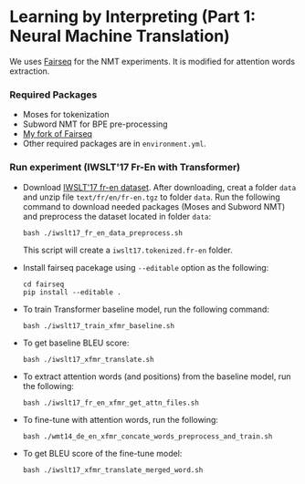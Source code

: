 # Learning by Interpreting (Part 1: Neural Machine Translation)
We uses [Fairseq](https://github.com/facebookresearch/fairseq) for the NMT experiments. 
It is modified for attention words extraction.

### Required Packages
* Moses for tokenization
* Subword NMT for BPE pre-processing
* [My fork of Fairseq](https://github.com/tangashley/fairseq)
* Other required packages are in ``environment.yml``.
### Run experiment (IWSLT'17 Fr-En with Transformer)

* Download [IWSLT'17 fr-en dataset](https://wit3.fbk.eu/2017-01-c). 
After downloading, creat a folder ``data`` and unzip file ``text/fr/en/fr-en.tgz`` to folder ``data``.
Run the following command to download needed packages (Moses and Subword NMT) and preprocess 
the dataset located in folder ``data``:
    ```
    bash ./iwslt17_fr_en_data_preprocess.sh
    ```
    This script will create a ``iwslt17.tokenized.fr-en`` folder.


* Install fairseq pacekage using ``--editable`` option as the following:
    ```
    cd fairseq
    pip install --editable .
    ```

* To train Transformer baseline model, run the following command:
  ```
  bash ./iwslt17_train_xfmr_baseline.sh
  ```

* To get baseline BLEU score:
    ```
    bash ./iwslt17_xfmr_translate.sh
    ```

* To extract attention words (and positions) from the baseline model, run the following:
    ```
    bash ./iwslt17_fr_en_xfmr_get_attn_files.sh
    ```

* To fine-tune with attention words, run the following:
    ```
    bash ./wmt14_de_en_xfmr_concate_words_preprocess_and_train.sh
    ```
  
* To get BLEU score of the fine-tune model:
    ```
    bash ./iwslt17_xfmr_translate_merged_word.sh
    ```